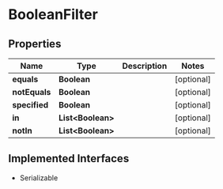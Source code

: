 

# BooleanFilter


## Properties

Name | Type | Description | Notes
------------ | ------------- | ------------- | -------------
**equals** | **Boolean** |  |  [optional]
**notEquals** | **Boolean** |  |  [optional]
**specified** | **Boolean** |  |  [optional]
**in** | **List&lt;Boolean&gt;** |  |  [optional]
**notIn** | **List&lt;Boolean&gt;** |  |  [optional]


## Implemented Interfaces

* Serializable


